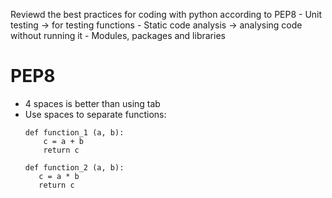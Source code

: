 Reviewd the best practices for coding with python according to PEP8
    - Unit testing -> for testing functions
    - Static code analysis -> analysing code without running it
    - Modules, packages and libraries

# PEP8
- 4 spaces is better than using tab
- Use spaces to separate functions:
     ``` 
     def function_1 (a, b):
         c = a + b
         return c 

    def function_2 (a, b):
        c = a * b 
        return c
     ```
